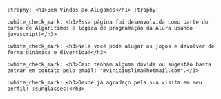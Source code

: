 	:trophy: <h1>Bem Vindos ao Alugames</h1> :trophy:

	:white_check_mark: <h3>Essa página foi desenvolvida como parte do curso de Algorítimos é logica de programação da Alura usando javascript!</h3>

	:white_check_mark: <h3>Nela você pode alugar os jogos e devolver de forma dinâmica e divertida!</h3>

	:white_check_mark: <h3>Caso tenham alguma dúvida ou sugestão basta entrar em contato pelo email: "mviniciuslima@hotmail.com".</3>

	:white_check_mark: <h3>Desde já agradeço pela sua visita em meu perfil! :sunglasses:</h3>
